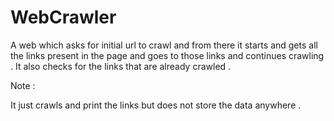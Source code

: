 WebCrawler
==========

A web which asks for initial url to crawl and from there it starts and gets all the links present in the page and goes to those
links and continues crawling . It also checks for the links that are already crawled .

Note :

It just crawls and print the links but does not store the data anywhere .
